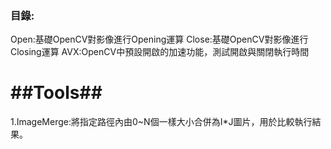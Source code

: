 ### **目錄:** ###
Open:基礎OpenCV對影像進行Opening運算
Close:基礎OpenCV對影像進行Closing運算
AVX:OpenCV中預設開啟的加速功能，測試開啟與關閉執行時間
# ##Tools## #
1.ImageMerge:將指定路徑內由0~N個一樣大小合併為I*J圖片，用於比較執行結果。
